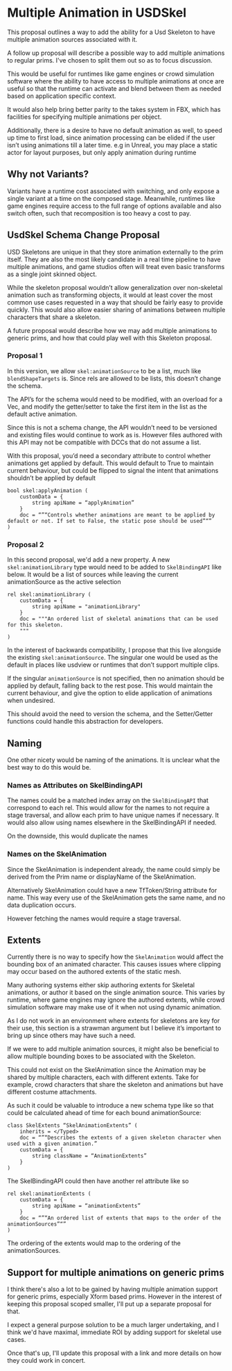# Multiple Animation in USDSkel

This proposal outlines a way to add the ability for a Usd Skeleton to have multiple animation sources associated with it. 

A follow up proposal will describe a possible way to add multiple animations to regular prims. I've chosen to split them out so as to focus discussion.

This would be useful for runtimes like game engines or crowd simulation software where the ability to have access to multiple animations at once are useful so that the runtime can activate and blend between them as needed based on application specific context.

It would also help bring better parity to the takes system in FBX, which has facilities for specifying multiple animations per object.

Additionally, there is a desire to have no default animation as well, to speed up time to first load, since animation processing can be elided if the user isn’t using animations till a later time. e.g in Unreal, you may place a static actor for layout purposes, but only apply animation during runtime


## Why not Variants? 

Variants have a runtime cost associated with switching, and only expose a single variant at a time on the composed stage.
Meanwhile, runtimes like game engines require access to the full range of options available and also switch often, such that recomposition is too heavy a cost to pay.

## UsdSkel Schema Change Proposal

USD Skeletons are unique in that they store animation externally to the prim itself. They are also the most likely candidate in a real time pipeline to have multiple animations, and game studios often will treat even basic transforms as a single joint skinned object.

While the skeleton proposal wouldn’t allow generalization over non-skeletal animation such as transforming objects, it would at least cover the most common use cases requested in a way that should be fairly easy to provide quickly.
This would also allow easier sharing of animations between multiple characters that share a skeleton.

A future proposal would describe how we may add multiple animations to generic prims, and how that could play well with this Skeleton proposal.

### Proposal 1

In this version, we allow `skel:animationSource` to be a list, much like `blendShapeTargets` is. Since rels are allowed to be lists, this doesn’t change the schema.

The API’s for the schema would need to be modified, with an overload for a Vec, and modify the getter/setter to take the first item in the list as the default active animation.

Since this is not a schema change, the API wouldn’t need to be versioned and existing files would continue to work as is.
However files authored with this API may not be compatible with DCCs that do not assume a list.

With this proposal, you’d need a secondary attribute to control whether animations get applied by default. This would default to True to maintain current behaviour, but could be flipped to signal the intent that animations shouldn’t be applied by default

```
bool skel:applyAnimation (
    customData = {
        string apiName = “applyAnimation”
    }
    doc = “”“Controls whether animations are meant to be applied by default or not. If set to False, the static pose should be used”“”
)
```

### Proposal 2

In this second proposal, we'd add a new property. A new `skel:animationLibrary` type would need to be added to `SkelBindingAPI` like below. It would be a list of sources while leaving the current animationSource as the active selection 

```
rel skel:animationLibrary (
    customData = {
        string apiName = "animationLibrary"
    }
    doc = """An ordered list of skeletal animations that can be used for this skeleton.  
    """
)
```

In the interest of backwards compatibility, I propose that this live alongside the existing `skel:animationSource`. The singular one would be used as the default in places like usdview or runtimes that don’t support multiple clips.

If the singular `animationSource` is not specified, then no animation should be applied by default, falling back to the rest pose. This would maintain the current behaviour, and give the option to elide application of animations when undesired.

This should avoid the need to version the schema, and the Setter/Getter functions could handle this abstraction for developers.


## Naming

One other nicety would be naming of the animations.
It is unclear what the best way to do this would be.


### Names as Attributes on SkelBindingAPI

The names could be a matched index array on the `SkelBindingAPI` that correspond to each rel.
This would allow for the names to not require a stage traversal, and allow each prim to have unique names if necessary.
It would also allow using names elsewhere in the SkelBindingAPI if needed.

On the downside, this would duplicate the names


### Names on the SkelAnimation

Since the SkelAnimation is independent already, the name could simply be derived from the Prim name or displayName of the SkelAnimation.

Alternatively SkelAnimation could have a new TfToken/String attribute for name.
This way every use of the SkelAnimation gets the same name, and no data duplication occurs.

However fetching the names would require a stage traversal.


## Extents

Currently there is no way to specify how the `SkelAnimation` would affect the bounding box of an animated character. This causes issues where clipping may occur based on the authored extents of the static mesh.

Many authoring systems either skip authoring extents for Skeletal animations, or author it based on the single animation source. This varies by runtime, where game engines may ignore the authored extents, while crowd simulation software may make use of it when not using dynamic animation.

As I do not work in an environment where extents for skeletons are key for their use, this section is a strawman argument but I believe it’s important to bring up since others may have such a need.

If we were to add multiple animation sources, it might also be beneficial to allow multiple bounding boxes to be associated with the Skeleton.

This could not exist on the SkelAnimation since the Animation may be shared by multiple characters, each with different extents. Take for example, crowd characters that share the skeleton and animations but have different costume attachments.

As such it could be valuable to introduce a new schema type like so that could be calculated ahead of time for each bound animationSource:

```
class SkelExtents “SkelAnimationExtents” (
    inherits = </Typed>
    doc = “”“Describes the extents of a given skeleton character when used with a given animation.”
    customData = {
        string className = “AnimationExtents”
    }
)
```


The SkelBindingAPI could then have another rel attribute like so

```
rel skel:animationExtents (
    customData = {
        string apiName = “animationExtents”
    }
    doc = “”“An ordered list of extents that maps to the order of the animationSources”“”
)
```

The ordering of the extents would map to the ordering of the animationSources.


## Support for multiple animations on generic prims

I think there's also a lot to be gained by having multiple animation support for generic prims, especially Xform based prims.
However in the interest of keeping this proposal scoped smaller, I'll put up a separate proposal for that.

I expect a general purpose solution to be a much larger undertaking, and I think we'd have maximal, immediate ROI by adding support for skeletal use cases. 

Once that's up, I'll update this proposal with a link and more details on how they could work in concert.